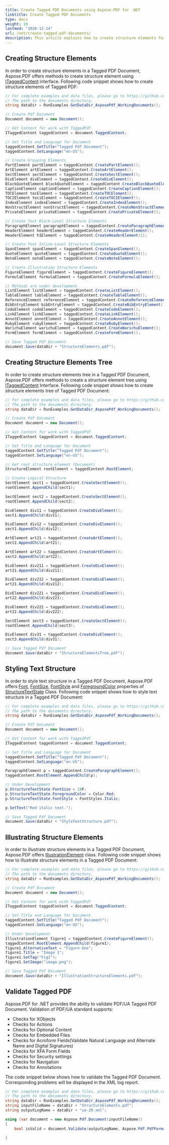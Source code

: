 ```yaml
---
title: Create Tagged PDF Documents using Aspose.PDF for .NET
linktitle: Create Tagged PDF Documents 
type: docs
weight: 10
lastmod: "2020-12-14"
url: /net/create-tagged-pdf-documents/
description: This article explains how to create structure elements for tagged PDF document by using Aspose.PDF for .NET
---
```




## Creating Structure Elements

In order to create structure elements in a Tagged PDF Document, Aspose.PDF offers methods to create structure element using [ITaggedContent](https://apireference.aspose.com/pdf/net/aspose.pdf.tagged/itaggedcontent) interface. Following code snippet shows how to create structure elements of Tagged PDF:

```csharp
// For complete examples and data files, please go to https://github.com/aspose-pdf/Aspose.PDF-for-.NET
// The path to the documents directory.
string dataDir = RunExamples.GetDataDir_AsposePdf_WorkingDocuments();

// Create Pdf Document
Document document = new Document();

// Get Content for work with TaggedPdf
ITaggedContent taggedContent = document.TaggedContent;

// Set Title and Language for Document
taggedContent.SetTitle("Tagged Pdf Document");
taggedContent.SetLanguage("en-US");

// Create Grouping Elements
PartElement partElement = taggedContent.CreatePartElement();
ArtElement artElement = taggedContent.CreateArtElement();
SectElement sectElement = taggedContent.CreateSectElement();
DivElement divElement = taggedContent.CreateDivElement();
BlockQuoteElement blockQuoteElement = taggedContent.CreateBlockQuoteElement();
CaptionElement captionElement = taggedContent.CreateCaptionElement();
TOCElement tocElement = taggedContent.CreateTOCElement();
TOCIElement tociElement = taggedContent.CreateTOCIElement();
IndexElement indexElement = taggedContent.CreateIndexElement();
NonStructElement nonStructElement = taggedContent.CreateNonStructElement();
PrivateElement privateElement = taggedContent.CreatePrivateElement();

// Create Text Block-Level Structure Elements
ParagraphElement paragraphElement = taggedContent.CreateParagraphElement();
HeaderElement headerElement = taggedContent.CreateHeaderElement();
HeaderElement h1Element = taggedContent.CreateHeaderElement(1);

// Create Text Inline-Level Structure Elements
SpanElement spanElement = taggedContent.CreateSpanElement();
QuoteElement quoteElement = taggedContent.CreateQuoteElement();
NoteElement noteElement = taggedContent.CreateNoteElement();

// Create Illustration Structure Elements
FigureElement figureElement = taggedContent.CreateFigureElement();
FormulaElement formulaElement = taggedContent.CreateFormulaElement();

// Methods are under development
ListElement listElement = taggedContent.CreateListElement();
TableElement tableElement = taggedContent.CreateTableElement();
ReferenceElement referenceElement = taggedContent.CreateReferenceElement();
BibEntryElement bibEntryElement = taggedContent.CreateBibEntryElement();
CodeElement codeElement = taggedContent.CreateCodeElement();
LinkElement linkElement = taggedContent.CreateLinkElement();
AnnotElement annotElement = taggedContent.CreateAnnotElement();
RubyElement rubyElement = taggedContent.CreateRubyElement();
WarichuElement warichuElement = taggedContent.CreateWarichuElement();
FormElement formElement = taggedContent.CreateFormElement();

// Save Tagged Pdf Document
document.Save(dataDir + "StructureElements.pdf");
```

## Creating Structure Elements Tree

In order to create structure elements tree in a Tagged PDF Document, Aspose.PDF offers methods to create a structure element tree using [ITaggedContent](https://apireference.aspose.com/pdf/net/aspose.pdf.tagged/itaggedcontent) Interface. Following code snippet shows how to create structure elements tree of Tagged PDF Document:

```csharp
// For complete examples and data files, please go to https://github.com/aspose-pdf/Aspose.PDF-for-.NET
// The path to the documents directory.
string dataDir = RunExamples.GetDataDir_AsposePdf_WorkingDocuments();

// Create Pdf Document
Document document = new Document();

// Get Content for work with TaggedPdf
ITaggedContent taggedContent = document.TaggedContent;

// Set Title and Language for Document
taggedContent.SetTitle("Tagged Pdf Document");
taggedContent.SetLanguage("en-US");

// Get root structure element (Document)
StructureElement rootElement = taggedContent.RootElement;

// Create Logical Structure
SectElement sect1 = taggedContent.CreateSectElement();
rootElement.AppendChild(sect1);

SectElement sect2 = taggedContent.CreateSectElement();
rootElement.AppendChild(sect2);

DivElement div11 = taggedContent.CreateDivElement();
sect1.AppendChild(div11);

DivElement div12 = taggedContent.CreateDivElement();
sect1.AppendChild(div12);

ArtElement art21 = taggedContent.CreateArtElement();
sect2.AppendChild(art21);

ArtElement art22 = taggedContent.CreateArtElement();
sect2.AppendChild(art22);

DivElement div211 = taggedContent.CreateDivElement();
art21.AppendChild(div211);

DivElement div212 = taggedContent.CreateDivElement();
art21.AppendChild(div212);

DivElement div221 = taggedContent.CreateDivElement();
art22.AppendChild(div221);

DivElement div222 = taggedContent.CreateDivElement();
art22.AppendChild(div222);

SectElement sect3 = taggedContent.CreateSectElement();
rootElement.AppendChild(sect3);

DivElement div31 = taggedContent.CreateDivElement();
sect3.AppendChild(div31);

// Save Tagged Pdf Document
document.Save(dataDir + "StructureElementsTree.pdf");
```

## Styling Text Structure

In order to style text structure in a Tagged PDF Document, Aspose.PDF offers [Font](https://apireference.aspose.com/pdf/net/aspose.pdf.logicalstructure/structuretextstate/properties/font), [FontSize](https://apireference.aspose.com/pdf/net/aspose.pdf.logicalstructure/structuretextstate/properties/fontsize), [FontStyle](https://apireference.aspose.com/pdf/net/aspose.pdf.logicalstructure/structuretextstate/properties/fontstyle) and [ForegroundColor](https://apireference.aspose.com/pdf/net/aspose.pdf.logicalstructure/structuretextstate/properties/foregroundcolor) properties of [StructureTextState](https://apireference.aspose.com/pdf/net/aspose.pdf.logicalstructure/structuretextstate) Class. Following code snippet shows how to style text structure in a Tagged PDF Document:

```csharp
// For complete examples and data files, please go to https://github.com/aspose-pdf/Aspose.PDF-for-.NET
// The path to the documents directory.
string dataDir = RunExamples.GetDataDir_AsposePdf_WorkingDocuments();

// Create Pdf Document
Document document = new Document();

// Get Content for work with TaggedPdf
ITaggedContent taggedContent = document.TaggedContent;

// Set Title and Language for Document
taggedContent.SetTitle("Tagged Pdf Document");
taggedContent.SetLanguage("en-US");

ParagraphElement p = taggedContent.CreateParagraphElement();
taggedContent.RootElement.AppendChild(p);

// Under Development
p.StructureTextState.FontSize = 18F;
p.StructureTextState.ForegroundColor = Color.Red;
p.StructureTextState.FontStyle = FontStyles.Italic;

p.SetText("Red italic text.");

// Save Tagged Pdf Document
document.Save(dataDir + "StyleTextStructure.pdf");
```

## Illustrating Structure Elements

In order to illustrate structure elements in a Tagged PDF Document, Aspose.PDF offers [IllustrationElement](https://apireference.aspose.com/pdf/net/aspose.pdf.logicalstructure/illustrationelement) class. Following code snippet shows how to illustrate structure elements in a Tagged PDF Document:

```csharp
// For complete examples and data files, please go to https://github.com/aspose-pdf/Aspose.PDF-for-.NET
// The path to the documents directory.
string dataDir = RunExamples.GetDataDir_AsposePdf_WorkingDocuments();

// Create Pdf Document
Document document = new Document();

// Get Content for work with TaggedPdf
ITaggedContent taggedContent = document.TaggedContent;

// Set Title and Language for Document
taggedContent.SetTitle("Tagged Pdf Document");
taggedContent.SetLanguage("en-US");

// Under Development
IllustrationElement figure1 = taggedContent.CreateFigureElement();
taggedContent.RootElement.AppendChild(figure1);
figure1.AlternativeText = "Figure One";
figure1.Title = "Image 1";
figure1.SetTag("Fig1");
figure1.SetImage("image.png");

// Save Tagged Pdf Document
document.Save(dataDir + "IllustrationStructureElements.pdf");

```

## Validate Tagged PDF

Aspose.PDF for .NET provides the ability to validate PDF/UA Tagged PDF Document. Validation of PDF/UA standard supports:

- Checks for XObjects
- Checks for Actions
- Checks for Optional Content
- Checks for Embedded Files
- Checks for Acroform Fields(Validate Natural Language and Alternate Name and Digital Signatures)
- Checks for XFA Form Fields
- Checks for Security settings
- Checks for Navigation
- Checks for Annotations

The code snippet below shows how to validate the Tagged PDF Document. Corresponding problems will be displayed in the XML log report.

```csharp
// For complete examples and data files, please go to https://github.com/aspose-pdf/Aspose.PDF-for-.NET
// The path to the documents directory.
string dataDir = RunExamples.GetDataDir_AsposePdf_WorkingDocuments();
string inputFileName = dataDir + "StructureElements.pdf";
string outputLogName = dataDir + "ua-20.xml";

using (var document = new Aspose.Pdf.Document(inputFileName))
{
    bool isValid = document.Validate(outputLogName, Aspose.Pdf.PdfFormat.PDF_UA_1);

}
```
